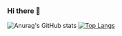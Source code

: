 ### Hi there 👋

<!--
**lorexp/lorexp** is a ✨ _special_ ✨ repository because its `README.md` (this file) appears on your GitHub profile.

Here are some ideas to get you started:

- 🔭 I’m currently working on ...
- 🌱 I’m currently learning ...
- 👯 I’m looking to collaborate on ...
- 🤔 I’m looking for help with ...
- 💬 Ask me about ...
- 📫 How to reach me: ...
- 😄 Pronouns: ...
- ⚡ Fun fact: ...
-->

![Anurag's GitHub stats](https://github-readme-stats.vercel.app/api?username=lorexp&count_private=true)
[![Top Langs](https://github-readme-stats.vercel.app/api/top-langs/?username=lorexp)](https://github.com/anuraghazra/github-readme-stats)
